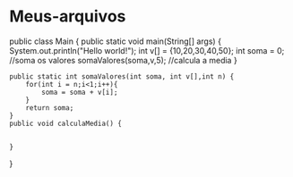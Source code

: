 # Meus-arquivos

public class Main {
    public static void main(String[] args) {
        System.out.println("Hello world!");
        int v[] = {10,20,30,40,50};
        int soma = 0;
        //soma os valores
        somaValores(soma,v,5);
        //calcula a media
    }

    public static int somaValores(int soma, int v[],int n) {
        for(int i = n;i<1;i++){
            soma = soma + v[i];
        }
        return soma;
    }
    public void calculaMedia() {
        
        
    }
}
